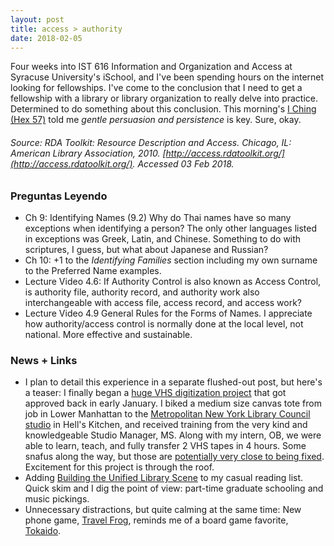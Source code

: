 ```yaml
---
layout: post
title: access > authority
date: 2018-02-05
---
```


Four weeks into IST 616 Information and Organization and Access at Syracuse University's iSchool, and I've been spending hours on the internet looking for fellowships. I've come to the conclusion that I need to get a fellowship with a library or library organization to really delve into practice. Determined to do something about this conclusion. This morning's [I Ching (Hex 57)](https://en.wikipedia.org/wiki/List_of_hexagrams_of_the_I_Ching#Hexagram_57) told me _gentle persuasion and persistence_ is key. Sure, okay.

###### Source: _RDA Toolkit: Resource Description and Access_. Chicago, IL: American Library Association, 2010. [http://access.rdatoolkit.org/](http://access.rdatoolkit.org/). Accessed 03 Feb 2018.  

### Preguntas Leyendo
* Ch 9: Identifying Names (9.2) Why do Thai names have so many exceptions when identifying a person? The only other languages listed in exceptions was Greek, Latin, and Chinese. Something to do with scriptures, I guess, but what about Japanese and Russian?
* Ch 10: +1 to the _Identifying Families_ section including my own surname to the Preferred Name examples.
* Lecture Video 4.6: If Authority Control is also known as Access Control, is authority file, authority record, and authority work also interchangeable with access file, access record, and access work?
* Lecture Video 4.9 General Rules for the Forms of Names. I appreciate how authority/access control is normally done at the local level, not national. More effective and sustainable. 

### News + Links
* I plan to detail this experience in a separate flushed-out post, but here's a teaser: I finally began a [huge VHS digitization project](https://twitter.com/snewyuen/status/950870344893632515) that got approved back in early January. I biked a medium size canvas tote from job in Lower Manhattan to the [Metropolitan New York Library Council studio](https://metro.org/services/599studio) in Hell's Kitchen, and received training from the very kind and knowledgeable Studio Manager, MS. Along with my intern, OB, we were able to learn, teach, and fully transfer 2 VHS tapes in 4 hours. Some snafus along the way, but those are [potentially very close to being fixed](https://github.com/amiaopensource/vrecord/issues/237). Excitement for this project is through the roof.
* Adding [Building the Unified Library Scene](https://unifiedlibraryscene.blogspot.com/) to my casual reading list. Quick skim and I dig the point of view: part-time graduate schooling and music pickings.
* Unnecessary distractions, but quite calming at the same time: New phone game, [Travel Frog](http://www.bbc.com/news/world-asia-china-42871181), reminds me of a board game favorite, [Tokaido](https://boardgamegeek.com/boardgame/123540/tokaido).
 


